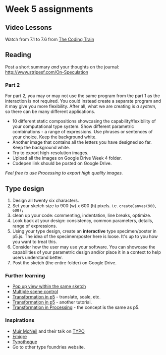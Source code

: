 # Week 5 assignments

## Video Lessons
Watch from 7.1 to 7.6 from [The Coding Train](https://www.youtube.com/playlist?list=PLRqwX-V7Uu6bI1SlcCRfLH79HZrFAtBvX)

## Reading
Post a short summary *and* your thoughts on the journal:
http://www.stripesf.com/On-Speculation



### Part 2
For part 2, you may or may not use the same program from the part 1 as the interaction is not required. You could instead create a separate program and it may give you more flexibility. After all, what we are creating is *a system*, so there can be many different applications.

- 10 different static compositions showcasing the capability/flexibility of your computational type system. Show different parametric combinations - a range of expressions. Use phrases or sentences of your choice. Keep the background white.
- Another image that contains all the letters you have designed so far. Keep the background white.
- Try to export high-resolution images.
- Upload all the images on Google Drive Week 4 folder.
- Codepen link should be posted on Google Drive.

*Feel free to use Processing to export high quality images.*





## Type design

1. Design all twenty six characters.
1. Set your sketch size to 900 (w) x 600 (h) pixels. i.e. `createCanvas(900, 600);`
1. clean up your code: commenting, indentation, line breaks, optimize.
1. Look back at your design: consistency, common parameters, details, range of expressions.
1. Using your type design, create an **interactive** type specimen/poster in p5.js. The idea of the specimen/poster here is loose. It's up to you how you want to treat this. 
1. Consider how the user may use your software. You can showcase the capabilities of your parametric design and/or place it in a context to help users understand better.
1. Post the sketch (the entire folder) on Google Drive.

### Further learning
- [Pop up view within the same sketch](http://codepen.io/cdaein/pen/mRvZaQ?editors=0010)
- [Multiple scene control](http://codepen.io/cdaein/pen/BpMgEg?editors=0010)
- [Transformation in p5](http://genekogan.com/code/p5js-transformations/) - translate, scale, etc.
- [Transformation in p5](http://creative-coding.decontextualize.com/transformations-and-functions/) - another tutorial.
- [Transformation in Processing](https://processing.org/tutorials/transform2d/) - the concept is the same as p5.

### Inspirations
- [Muir McNeil](http://www.muirmcneil.com) and their talk on [TYPO](http://www.typotalks.com/videos/muir-mcneil-2/)
- [Emigre](http://www.emigre.com/EmigreCatalog.php?cid=28)
- [Typotheque](https://www.typotheque.com/books)
- Go to other type foundries website.



